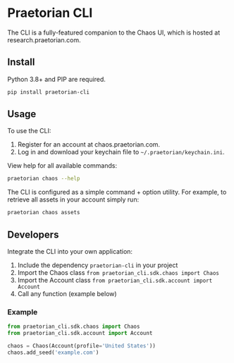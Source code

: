 # Praetorian CLI

The CLI is a fully-featured companion to the Chaos UI, which is hosted at research.praetorian.com.

## Install

Python 3.8+ and PIP are required.

```zsh
pip install praetorian-cli
```

## Usage

To use the CLI:

1. Register for an account at chaos.praetorian.com.
2. Log in and download your keychain file to ``~/.praetorian/keychain.ini``.

View help for all available commands:

```zsh
praetorian chaos --help
```

The CLI is configured as a simple command + option utility. For example, to retrieve all assets in your account simply run:

```zsh
praetorian chaos assets
```

## Developers

Integrate the CLI into your own application:

1. Include the dependency ``praetorian-cli`` in your project
2. Import the Chaos class ``from praetorian_cli.sdk.chaos import Chaos``
3. Import the Account class ``from praetorian_cli.sdk.account import Account``
4. Call any function (example below)

### Example

```python
from praetorian_cli.sdk.chaos import Chaos
from praetorian_cli.sdk.account import Account

chaos = Chaos(Account(profile='United States'))
chaos.add_seed('example.com')
```
